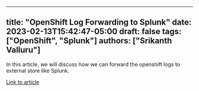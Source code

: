 
---
title: "OpenShift Log Forwarding to Splunk"
date: 2023-02-13T15:42:47-05:00
draft: false
tags: ["OpenShift", "Splunk"]
authors: ["Srikanth Valluru"]
---

In this article, we will discuss how we can forward the openshift logs to external store like Splunk.

[Link to article](https://medium.com/@srikanthvalluru/openshift-log-forwarder-to-splunk-3763c5ed3090) 
